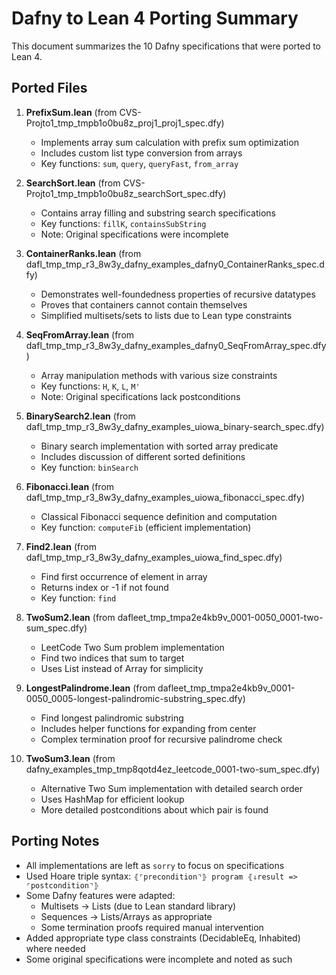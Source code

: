 # Dafny to Lean 4 Porting Summary

This document summarizes the 10 Dafny specifications that were ported to Lean 4.

## Ported Files

1. **PrefixSum.lean** (from CVS-Projto1_tmp_tmpb1o0bu8z_proj1_proj1_spec.dfy)
   - Implements array sum calculation with prefix sum optimization
   - Includes custom list type conversion from arrays
   - Key functions: `sum`, `query`, `queryFast`, `from_array`

2. **SearchSort.lean** (from CVS-Projto1_tmp_tmpb1o0bu8z_searchSort_spec.dfy)
   - Contains array filling and substring search specifications
   - Key functions: `fillK`, `containsSubString`
   - Note: Original specifications were incomplete

3. **ContainerRanks.lean** (from dafl_tmp_tmp_r3_8w3y_dafny_examples_dafny0_ContainerRanks_spec.dfy)
   - Demonstrates well-foundedness properties of recursive datatypes
   - Proves that containers cannot contain themselves
   - Simplified multisets/sets to lists due to Lean type constraints

4. **SeqFromArray.lean** (from dafl_tmp_tmp_r3_8w3y_dafny_examples_dafny0_SeqFromArray_spec.dfy)
   - Array manipulation methods with various size constraints
   - Key functions: `H`, `K`, `L`, `M'`
   - Note: Original specifications lack postconditions

5. **BinarySearch2.lean** (from dafl_tmp_tmp_r3_8w3y_dafny_examples_uiowa_binary-search_spec.dfy)
   - Binary search implementation with sorted array predicate
   - Includes discussion of different sorted definitions
   - Key function: `binSearch`

6. **Fibonacci.lean** (from dafl_tmp_tmp_r3_8w3y_dafny_examples_uiowa_fibonacci_spec.dfy)
   - Classical Fibonacci sequence definition and computation
   - Key function: `computeFib` (efficient implementation)

7. **Find2.lean** (from dafl_tmp_tmp_r3_8w3y_dafny_examples_uiowa_find_spec.dfy)
   - Find first occurrence of element in array
   - Returns index or -1 if not found
   - Key function: `find`

8. **TwoSum2.lean** (from dafleet_tmp_tmpa2e4kb9v_0001-0050_0001-two-sum_spec.dfy)
   - LeetCode Two Sum problem implementation
   - Find two indices that sum to target
   - Uses List instead of Array for simplicity

9. **LongestPalindrome.lean** (from dafleet_tmp_tmpa2e4kb9v_0001-0050_0005-longest-palindromic-substring_spec.dfy)
   - Find longest palindromic substring
   - Includes helper functions for expanding from center
   - Complex termination proof for recursive palindrome check

10. **TwoSum3.lean** (from dafny_examples_tmp_tmp8qotd4ez_leetcode_0001-two-sum_spec.dfy)
    - Alternative Two Sum implementation with detailed search order
    - Uses HashMap for efficient lookup
    - More detailed postconditions about which pair is found

## Porting Notes

- All implementations are left as `sorry` to focus on specifications
- Used Hoare triple syntax: `⦃⌜precondition⌝⦄ program ⦃⇓result => ⌜postcondition⌝⦄`
- Some Dafny features were adapted:
  - Multisets → Lists (due to Lean standard library)
  - Sequences → Lists/Arrays as appropriate
  - Some termination proofs required manual intervention
- Added appropriate type class constraints (DecidableEq, Inhabited) where needed
- Some original specifications were incomplete and noted as such